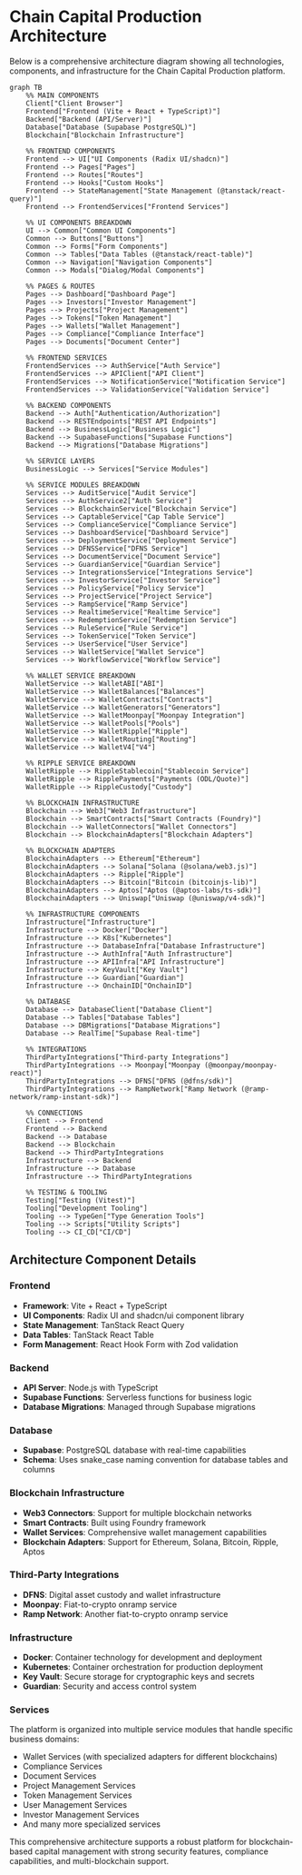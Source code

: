 # Chain Capital Production Architecture

Below is a comprehensive architecture diagram showing all technologies, components, and infrastructure for the Chain Capital Production platform.

```mermaid
graph TB
    %% MAIN COMPONENTS
    Client["Client Browser"]
    Frontend["Frontend (Vite + React + TypeScript)"]
    Backend["Backend (API/Server)"]
    Database["Database (Supabase PostgreSQL)"]
    Blockchain["Blockchain Infrastructure"]
    
    %% FRONTEND COMPONENTS
    Frontend --> UI["UI Components (Radix UI/shadcn)"]
    Frontend --> Pages["Pages"]
    Frontend --> Routes["Routes"]
    Frontend --> Hooks["Custom Hooks"]
    Frontend --> StateManagement["State Management (@tanstack/react-query)"]
    Frontend --> FrontendServices["Frontend Services"]
    
    %% UI COMPONENTS BREAKDOWN
    UI --> Common["Common UI Components"]
    Common --> Buttons["Buttons"]
    Common --> Forms["Form Components"]
    Common --> Tables["Data Tables (@tanstack/react-table)"]
    Common --> Navigation["Navigation Components"]
    Common --> Modals["Dialog/Modal Components"]
    
    %% PAGES & ROUTES
    Pages --> Dashboard["Dashboard Page"]
    Pages --> Investors["Investor Management"]
    Pages --> Projects["Project Management"] 
    Pages --> Tokens["Token Management"]
    Pages --> Wallets["Wallet Management"]
    Pages --> Compliance["Compliance Interface"]
    Pages --> Documents["Document Center"]
    
    %% FRONTEND SERVICES
    FrontendServices --> AuthService["Auth Service"]
    FrontendServices --> APIClient["API Client"]
    FrontendServices --> NotificationService["Notification Service"]
    FrontendServices --> ValidationService["Validation Service"]
    
    %% BACKEND COMPONENTS
    Backend --> Auth["Authentication/Authorization"]
    Backend --> RESTEndpoints["REST API Endpoints"]
    Backend --> BusinessLogic["Business Logic"]
    Backend --> SupabaseFunctions["Supabase Functions"]
    Backend --> Migrations["Database Migrations"]
    
    %% SERVICE LAYERS
    BusinessLogic --> Services["Service Modules"]
    
    %% SERVICE MODULES BREAKDOWN
    Services --> AuditService["Audit Service"]
    Services --> AuthService2["Auth Service"]
    Services --> BlockchainService["Blockchain Service"]
    Services --> CaptableService["Cap Table Service"]
    Services --> ComplianceService["Compliance Service"]
    Services --> DashboardService["Dashboard Service"]
    Services --> DeploymentService["Deployment Service"]
    Services --> DFNSService["DFNS Service"]
    Services --> DocumentService["Document Service"]
    Services --> GuardianService["Guardian Service"]
    Services --> IntegrationsService["Integrations Service"]
    Services --> InvestorService["Investor Service"]
    Services --> PolicyService["Policy Service"]
    Services --> ProjectService["Project Service"]
    Services --> RampService["Ramp Service"]
    Services --> RealtimeService["Realtime Service"]
    Services --> RedemptionService["Redemption Service"]
    Services --> RuleService["Rule Service"]
    Services --> TokenService["Token Service"]
    Services --> UserService["User Service"]
    Services --> WalletService["Wallet Service"]
    Services --> WorkflowService["Workflow Service"]
    
    %% WALLET SERVICE BREAKDOWN
    WalletService --> WalletABI["ABI"]
    WalletService --> WalletBalances["Balances"]
    WalletService --> WalletContracts["Contracts"]
    WalletService --> WalletGenerators["Generators"]
    WalletService --> WalletMoonpay["Moonpay Integration"]
    WalletService --> WalletPools["Pools"]
    WalletService --> WalletRipple["Ripple"]
    WalletService --> WalletRouting["Routing"]
    WalletService --> WalletV4["V4"]
    
    %% RIPPLE SERVICE BREAKDOWN
    WalletRipple --> RippleStablecoin["Stablecoin Service"]
    WalletRipple --> RipplePayments["Payments (ODL/Quote)"]
    WalletRipple --> RippleCustody["Custody"]
    
    %% BLOCKCHAIN INFRASTRUCTURE
    Blockchain --> Web3["Web3 Infrastructure"]
    Blockchain --> SmartContracts["Smart Contracts (Foundry)"]
    Blockchain --> WalletConnectors["Wallet Connectors"]
    Blockchain --> BlockchainAdapters["Blockchain Adapters"]
    
    %% BLOCKCHAIN ADAPTERS
    BlockchainAdapters --> Ethereum["Ethereum"]
    BlockchainAdapters --> Solana["Solana (@solana/web3.js)"]
    BlockchainAdapters --> Ripple["Ripple"]
    BlockchainAdapters --> Bitcoin["Bitcoin (bitcoinjs-lib)"]
    BlockchainAdapters --> Aptos["Aptos (@aptos-labs/ts-sdk)"]
    BlockchainAdapters --> Uniswap["Uniswap (@uniswap/v4-sdk)"]
    
    %% INFRASTRUCTURE COMPONENTS
    Infrastructure["Infrastructure"]
    Infrastructure --> Docker["Docker"]
    Infrastructure --> K8s["Kubernetes"]
    Infrastructure --> DatabaseInfra["Database Infrastructure"]
    Infrastructure --> AuthInfra["Auth Infrastructure"]
    Infrastructure --> APIInfra["API Infrastructure"]
    Infrastructure --> KeyVault["Key Vault"]
    Infrastructure --> Guardian["Guardian"]
    Infrastructure --> OnchainID["OnchainID"]
    
    %% DATABASE
    Database --> DatabaseClient["Database Client"]
    Database --> Tables["Database Tables"]
    Database --> DBMigrations["Database Migrations"]
    Database --> RealTime["Supabase Real-time"]
    
    %% INTEGRATIONS
    ThirdPartyIntegrations["Third-party Integrations"]
    ThirdPartyIntegrations --> Moonpay["Moonpay (@moonpay/moonpay-react)"]
    ThirdPartyIntegrations --> DFNS["DFNS (@dfns/sdk)"]
    ThirdPartyIntegrations --> RampNetwork["Ramp Network (@ramp-network/ramp-instant-sdk)"]
    
    %% CONNECTIONS
    Client --> Frontend
    Frontend --> Backend
    Backend --> Database
    Backend --> Blockchain
    Backend --> ThirdPartyIntegrations
    Infrastructure --> Backend
    Infrastructure --> Database
    Infrastructure --> ThirdPartyIntegrations

    %% TESTING & TOOLING
    Testing["Testing (Vitest)"]
    Tooling["Development Tooling"]
    Tooling --> TypeGen["Type Generation Tools"]
    Tooling --> Scripts["Utility Scripts"]
    Tooling --> CI_CD["CI/CD"]
```

## Architecture Component Details

### Frontend
- **Framework**: Vite + React + TypeScript
- **UI Components**: Radix UI and shadcn/ui component library
- **State Management**: TanStack React Query
- **Data Tables**: TanStack React Table
- **Form Management**: React Hook Form with Zod validation

### Backend
- **API Server**: Node.js with TypeScript
- **Supabase Functions**: Serverless functions for business logic
- **Database Migrations**: Managed through Supabase migrations

### Database
- **Supabase**: PostgreSQL database with real-time capabilities
- **Schema**: Uses snake_case naming convention for database tables and columns

### Blockchain Infrastructure
- **Web3 Connectors**: Support for multiple blockchain networks
- **Smart Contracts**: Built using Foundry framework
- **Wallet Services**: Comprehensive wallet management capabilities
- **Blockchain Adapters**: Support for Ethereum, Solana, Bitcoin, Ripple, Aptos

### Third-Party Integrations
- **DFNS**: Digital asset custody and wallet infrastructure
- **Moonpay**: Fiat-to-crypto onramp service
- **Ramp Network**: Another fiat-to-crypto onramp service

### Infrastructure
- **Docker**: Container technology for development and deployment
- **Kubernetes**: Container orchestration for production deployment
- **Key Vault**: Secure storage for cryptographic keys and secrets
- **Guardian**: Security and access control system

### Services
The platform is organized into multiple service modules that handle specific business domains:
- Wallet Services (with specialized adapters for different blockchains)
- Compliance Services
- Document Services
- Project Management Services
- Token Management Services
- User Management Services
- Investor Management Services
- And many more specialized services

This comprehensive architecture supports a robust platform for blockchain-based capital management with strong security features, compliance capabilities, and multi-blockchain support.
